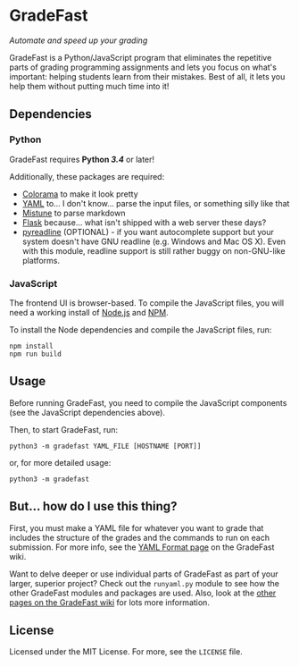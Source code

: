 # GradeFast

*Automate and speed up your grading*

GradeFast is a Python/JavaScript program that eliminates the repetitive parts
of grading programming assignments and lets you focus on what's important:
helping students learn from their mistakes. Best of all, it lets you help them
without putting much time into it!

## Dependencies

### Python

GradeFast requires **Python *3.4*** or later!

Additionally, these packages are required:

 - [Colorama](https://pypi.python.org/pypi/colorama) to make it look pretty
 - [YAML](https://pypi.python.org/pypi/PyYAML) to... I don't know... parse the
   input files, or something silly like that
 - [Mistune](https://pypi.python.org/pypi/mistune/) to parse markdown
 - [Flask](https://pypi.python.org/pypi/Flask) because... what isn't shipped
   with a web server these days?
 - [pyreadline](https://pypi.python.org/pypi/pyreadline) (OPTIONAL) - if you
   want autocomplete support but your system doesn't have GNU readline (e.g.
   Windows and Mac OS X). Even with this module, readline support is still
   rather buggy on non-GNU-like platforms.

### JavaScript

The frontend UI is browser-based. To compile the JavaScript files, you will
need a working install of [Node.js](https://nodejs.org/) and
[NPM](https://www.npmjs.com/).

To install the Node dependencies and compile the JavaScript files, run:

    npm install
    npm run build

## Usage

Before running GradeFast, you need to compile the JavaScript components (see
the JavaScript dependencies above).

Then, to start GradeFast, run:

    python3 -m gradefast YAML_FILE [HOSTNAME [PORT]]

or, for more detailed usage:

    python3 -m gradefast

## But... how do I use this thing?

First, you must make a YAML file for whatever you want to grade that includes
the structure of the grades and the commands to run on each submission.
For more info, see the
[YAML Format page](https://github.com/jhartz/gradefast/wiki/YAML-Format)
on the GradeFast wiki.

Want to delve deeper or use individual parts of GradeFast as part of your
larger, superior project? Check out the `runyaml.py` module to see how the
other GradeFast modules and packages are used. Also, look at the
[other pages on the GradeFast wiki](https://github.com/jhartz/gradefast/wiki)
for lots more information.

## License

Licensed under the MIT License. For more, see the `LICENSE` file.
